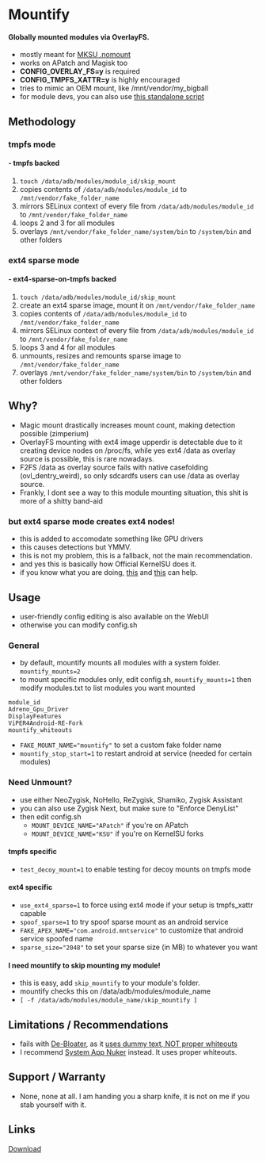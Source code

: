 # Mountify

#### Globally mounted modules via OverlayFS.

- mostly meant for [MKSU .nomount](https://github.com/5ec1cff/KernelSU/commit/76bfccd11f4c8953b35e1342a2461f45b7d21c22)
- works on APatch and Magisk too
- **CONFIG_OVERLAY_FS=y** is required 
- **CONFIG_TMPFS_XATTR=y** is highly encouraged
- tries to mimic an OEM mount, like /mnt/vendor/my_bigball
- for module devs, you can also use [this standalone script](https://github.com/backslashxx/mountify/tree/standalone-script)

## Methodology
### tmpfs mode 
#### - tmpfs backed
1. `touch /data/adb/modules/module_id/skip_mount`
2. copies contents of `/data/adb/modules/module_id` to `/mnt/vendor/fake_folder_name`
3. mirrors SELinux context of every file from `/data/adb/modules/module_id` to `/mnt/vendor/fake_folder_name`
4. loops 2 and 3 for all modules
5. overlays `/mnt/vendor/fake_folder_name/system/bin` to `/system/bin` and other folders

### ext4 sparse mode 
#### - ext4-sparse-on-tmpfs backed
1. `touch /data/adb/modules/module_id/skip_mount`
2. create an ext4 sparse image, mount it on `/mnt/vendor/fake_folder_name`
3. copies contents of `/data/adb/modules/module_id` to `/mnt/vendor/fake_folder_name`
4. mirrors SELinux context of every file from `/data/adb/modules/module_id` to `/mnt/vendor/fake_folder_name`
5. loops 3 and 4 for all modules
6. unmounts, resizes and remounts sparse image to `/mnt/vendor/fake_folder_name`
7. overlays `/mnt/vendor/fake_folder_name/system/bin` to `/system/bin` and other folders

## Why?
- Magic mount drastically increases mount count, making detection possible (zimperium)
- OverlayFS mounting with ext4 image upperdir is detectable due to it creating device nodes on /proc/fs, while yes ext4 /data as overlay source is possible, this is rare nowadays.
- F2FS /data as overlay source fails with native casefolding (ovl_dentry_weird), so only sdcardfs users can use /data as overlay source.
- Frankly, I dont see a way to this module mounting situation, this shit is more of a shitty band-aid

### but ext4 sparse mode creates ext4 nodes!
- this is added to accomodate something like GPU drivers
- this causes detections but YMMV.
- this is not my problem, this is a fallback, not the main recommendation.
- and yes this is basically how Official KernelSU does it.
- if you know what you are doing, [this](https://github.com/tiann/KernelSU/commit/032d5e9044e63426804872ca0a6b78a101a8185a) and [this](https://github.com/tiann/KernelSU/commit/865c31bc70308bbce4eb5f0ff639e04122846472) can help.

## Usage
- user-friendly config editing is also available on the WebUI
- otherwise you can modify config.sh

### General
- by default, mountify mounts all modules with a system folder. `mountify_mounts=2`
- to mount specific modules only, edit config.sh, `mountify_mounts=1` then modify modules.txt to list modules you want mounted

```
module_id
Adreno_Gpu_Driver
DisplayFeatures
ViPER4Android-RE-Fork
mountify_whiteouts
```
- `FAKE_MOUNT_NAME="mountify"` to set a custom fake folder name
- `mountify_stop_start=1` to restart android at service (needed for certain modules)

### Need Unmount?
- use either NeoZygisk, NoHello, ReZygisk, Shamiko, Zygisk Assistant
- you can also use Zygisk Next, but make sure to "Enforce DenyList"
- then edit config.sh
   - `MOUNT_DEVICE_NAME="APatch"` if you're on APatch
   - `MOUNT_DEVICE_NAME="KSU"` if you're on KernelSU forks

#### tmpfs specific
- `test_decoy_mount=1` to enable testing for decoy mounts on tmpfs mode

#### ext4 specific
- `use_ext4_sparse=1` to force using ext4 mode if your setup is tmpfs_xattr capable
- `spoof_sparse=1` to try spoof sparse mount as an android service
- `FAKE_APEX_NAME="com.android.mntservice"` to customize that android service spoofed name
- `sparse_size="2048"` to set your sparse size (in MB) to whatever you want

#### I need mountify to skip mounting my module!
- this is easy, add `skip_mountify` to your module's folder.
- mountify checks this on /data/adb/modules/module_name
- `[ -f /data/adb/modules/module_name/skip_mountify ]`

## Limitations / Recommendations
- fails with [De-Bloater](https://github.com/sunilpaulmathew/De-Bloater), as it [uses dummy text, NOT proper whiteouts](https://github.com/sunilpaulmathew/De-Bloater/blob/cadd523f0ad8208eab31e7db51f855b89ed56ffe/app/src/main/java/com/sunilpaulmathew/debloater/utils/Utils.java#L112)
- I recommend [System App Nuker](https://github.com/ChiseWaguri/systemapp_nuker/releases) instead. It uses proper whiteouts.

## Support / Warranty
- None, none at all. I am handing you a sharp knife, it is not on me if you stab yourself with it.

## Links
[Download](https://github.com/backslashxx/mountify/releases)
